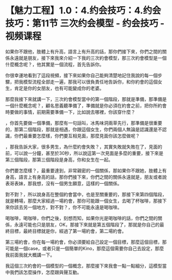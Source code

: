 # 【魅力工程】1.0：4.约会技巧：4.约会技巧：第11节 三次约会模型 - 约会技巧 - 视频课程

如果你不跟他，肢體上有升高，語言上有升高的話，那你們接下來，你們之間的關係永遠就是朋友，接下來我來介紹一下我的三次約會模型，那三次約會模型是一個什麼概念呢？，他其實是一個流程，首先告訴你。

你很幸運地看到了這段視頻，接下來如果你自己能夠清楚地記住我說的每一個步驟，把我模型流程全部走一遍，那我可以很負責任地告訴你，和你約會的這個女生，肯定是你的女朋友，也有可能變成你的老婆。

那麼我接下來就講一下，三次約會模型當中的第一個階段，那就是準備，那準備是一個什麼概念呢？，顧名思義聽準備了，準備就是你必須在約會之前，把你所約會時要做的事情，前期需要準備一下，比如說去哪裡，你該穿什麼？

，你首先要做一個準備，那麼有一句話叫，冰馬味洞兩草先行，那準備是很重要的，那第二個階段，那就是相遇，你跟這個女生，你們兩個人無論是認識還是不認識，你們最重要怎麼樣，你們要互相見面，那麼見面你該怎麼做呢？

，那我告訴大家，很多男生，為什麼約會失敗？，其實失敗就失敗在了，見面的前，可以說一分鐘，甚至於30秒，所以說這第一次見面是多麼的重要，接下來是第三個階段，那第三個階段是身高，你和女生在一起。

你們要怎麼樣？，最重要達到，非常親密的一個關係，那如果你不跟她，肢體上有身高，語言上有身高的話，那你們接下來，你們之間的關係永遠就是，朋友或者說表哥表妹，那我想，沒有一個男生願意，這樣的一個關係。

對不對？，所以說身高在整個約會當中，也是至關重要的，那接下來第四個階段，就是轉場，那麼大家經過一場約會，那你可能跟一個女生，去喝了杯咖啡，那接下來你該去另一個地方，對不對？，你不可能永遠是喝咖啡。

喝咖啡，喝咖啡，你們之後，刻想而知，如果你光是喝咖啡的話，你們之間的關係，永遠可能也只是朋友，OK，那接下來就是第五個階段了，那就是你自己的最終目標，最終目標就是你，經過了第一場約會，第二場約會。

第三場約會，你在每一場約會，你必須要給自己設定一個目標，那麼這個目標，那可能是一個case，或者只是一個簡單的Kino，那麼這個需要你自己去設定，那麼我前面我就大概講一下。

我這個三次約會的一個模型的一個概念，那麼接下來我會一點一點細分，這模型當中我們該怎麼操作，怎麼跟與聲互動。